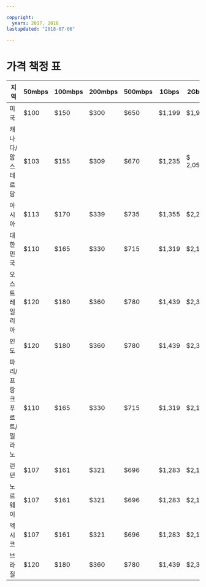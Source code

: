 ```yaml
---

copyright:
  years: 2017, 2018
lastupdated: "2018-07-06"

---
```


# 가격 책정 표

|지역 |50mbps |100mbps |200mbps |500mbps |1Gbps |2Gbps |5Gbps | 10Gbps |
|----|----|----|----|----|----|----|----|----|
|미국 |$100 |$150 |$300 |$650 |$1,199 |$1,999 |$3,750 | $4,999 |
|캐나다/암스테르담 |$103 |$155 |$309 |$670 |$1,235 |$ 2,059 |$3,863 | $5,149 |
|아시아 |$113 |$170 |$339 |$735 |$1,355 |$2,259 |$4,238 | $5,649 |
|대한민국 |$110 |$165 |$330 |$715 |$1,319 |$2,199 |$4,125 | $5,499 |
|오스트레일리아 |$120 |$180 |$360 |$780 |$1,439 |$2,399 |$4,500| $5,999 |
|인도 |$120 |$180 |$360 |$780 |$1,439 |$2,399 |$4,500| $5,999 |
|파리/프랑크푸르트/밀라노 |$110 |$165 |$330 |$715 |$1,319 |$2,199 |$4,125 | $5,499 |
|런던 |$107 |$161 |$321 |$696 |$1,283 |$2,139 |$4,013 | $5,349 |
|노르웨이 |$107 |$161 |$321 |$696 |$1,283 |$2,139 |$4,013 | $5,349 |
|멕시코|$107 |$161 |$321 |$696 |$1,283 |$2,139 |$4,013 | $5,349 |
|브라질 |$120 |$180 |$360 |$780 |$1,439 |$2,399 |$4,500| $5,999 |
